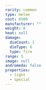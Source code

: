 ```yaml
---
rarity: common
type: melee
cost: 6500
manufacturer: ""
weight: 0
heat: null
damage:
  dieCount: 1
  dieType: 6
  type: fire
range: 5
image: null
andromeda: false
properties:
  - light
  - special
---
```

